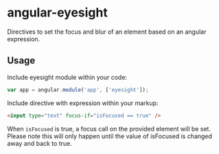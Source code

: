 # angular-eyesight

Directives to set the focus and blur of an element based on an angular expression.

## Usage

Include eyesight module within your code:

```javascript
var app = angular.module('app', ['eyesight']);
```

Include directive with expression within your markup:

```html
<input type="text" focus-if="isFocused == true" />
```

When `isFocused` is true, a focus call on the provided element will be set. Please note this will only happen until the value of isFocused is changed away and back to true.
